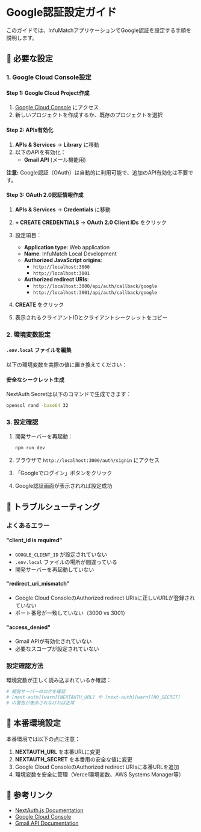 # Google認証設定ガイド

このガイドでは、InfuMatchアプリケーションでGoogle認証を設定する手順を説明します。

## 🔧 必要な設定

### 1. Google Cloud Console設定

#### Step 1: Google Cloud Project作成
1. [Google Cloud Console](https://console.cloud.google.com/) にアクセス
2. 新しいプロジェクトを作成するか、既存のプロジェクトを選択

#### Step 2: APIs有効化
1. **APIs & Services** → **Library** に移動
2. 以下のAPIを有効化：
   - **Gmail API** (メール機能用)

**注意:** Google認証（OAuth）は自動的に利用可能で、追加のAPI有効化は不要です。

#### Step 3: OAuth 2.0認証情報作成
1. **APIs & Services** → **Credentials** に移動
2. **+ CREATE CREDENTIALS** → **OAuth 2.0 Client IDs** をクリック
3. 設定項目：
   - **Application type**: Web application
   - **Name**: InfuMatch Local Development
   - **Authorized JavaScript origins**:
     - `http://localhost:3000`
     - `http://localhost:3001`
   - **Authorized redirect URIs**:
     - `http://localhost:3000/api/auth/callback/google`
     - `http://localhost:3001/api/auth/callback/google`

4. **CREATE** をクリック
5. 表示されるクライアントIDとクライアントシークレットをコピー

### 2. 環境変数設定

#### `.env.local` ファイルを編集

以下の環境変数を実際の値に置き換えてください：



#### 安全なシークレット生成

NextAuth Secretは以下のコマンドで生成できます：

```bash
openssl rand -base64 32
```

### 3. 設定確認

1. 開発サーバーを再起動：
   ```bash
   npm run dev
   ```

2. ブラウザで `http://localhost:3000/auth/signin` にアクセス

3. 「Googleでログイン」ボタンをクリック

4. Google認証画面が表示されれば設定成功

## 🚨 トラブルシューティング

### よくあるエラー

#### "client_id is required"
- `GOOGLE_CLIENT_ID` が設定されていない
- `.env.local` ファイルの場所が間違っている
- 開発サーバーを再起動していない

#### "redirect_uri_mismatch"
- Google Cloud ConsoleのAuthorized redirect URIsに正しいURLが登録されていない
- ポート番号が一致していない（3000 vs 3001）

#### "access_denied"
- Gmail APIが有効化されていない
- 必要なスコープが設定されていない

### 設定確認方法

環境変数が正しく読み込まれているか確認：

```bash
# 開発サーバーのログを確認
# [next-auth][warn][NEXTAUTH_URL] や [next-auth][warn][NO_SECRET] 
# の警告が表示されなければ正常
```

## 📝 本番環境設定

本番環境では以下の点に注意：

1. **NEXTAUTH_URL** を本番URLに変更
2. **NEXTAUTH_SECRET** を本番用の安全な値に変更  
3. Google Cloud ConsoleのAuthorized redirect URIsに本番URLを追加
4. 環境変数を安全に管理（Vercel環境変数、AWS Systems Manager等）

## 🔗 参考リンク

- [NextAuth.js Documentation](https://next-auth.js.org/)
- [Google Cloud Console](https://console.cloud.google.com/)
- [Gmail API Documentation](https://developers.google.com/gmail/api)